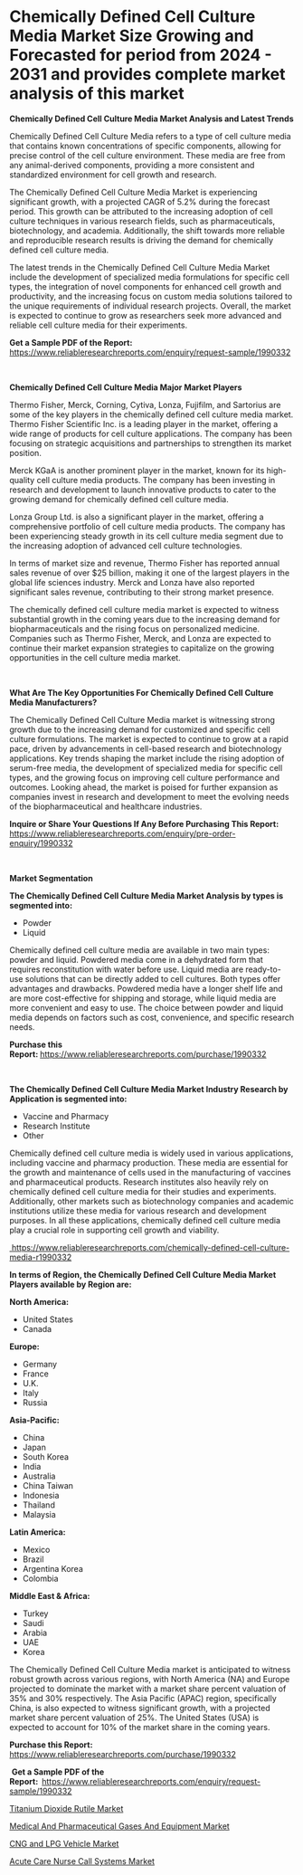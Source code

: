 <p><h1>Chemically Defined Cell Culture Media Market Size Growing and Forecasted for period from 2024 - 2031 and provides complete market analysis of this market</h1></p><p><strong>Chemically Defined Cell Culture Media Market Analysis and Latest Trends</strong></p>
<p><p>Chemically Defined Cell Culture Media refers to a type of cell culture media that contains known concentrations of specific components, allowing for precise control of the cell culture environment. These media are free from any animal-derived components, providing a more consistent and standardized environment for cell growth and research.</p><p>The Chemically Defined Cell Culture Media Market is experiencing significant growth, with a projected CAGR of 5.2% during the forecast period. This growth can be attributed to the increasing adoption of cell culture techniques in various research fields, such as pharmaceuticals, biotechnology, and academia. Additionally, the shift towards more reliable and reproducible research results is driving the demand for chemically defined cell culture media.</p><p>The latest trends in the Chemically Defined Cell Culture Media Market include the development of specialized media formulations for specific cell types, the integration of novel components for enhanced cell growth and productivity, and the increasing focus on custom media solutions tailored to the unique requirements of individual research projects. Overall, the market is expected to continue to grow as researchers seek more advanced and reliable cell culture media for their experiments.</p></p>
<p><strong>Get a Sample PDF of the Report:&nbsp;</strong> <a href="https://www.reliableresearchreports.com/enquiry/request-sample/1990332">https://www.reliableresearchreports.com/enquiry/request-sample/1990332</a></p>
<p>&nbsp;</p>
<p><strong>Chemically Defined Cell Culture Media Major Market Players</strong></p>
<p><p>Thermo Fisher, Merck, Corning, Cytiva, Lonza, Fujifilm, and Sartorius are some of the key players in the chemically defined cell culture media market. Thermo Fisher Scientific Inc. is a leading player in the market, offering a wide range of products for cell culture applications. The company has been focusing on strategic acquisitions and partnerships to strengthen its market position.</p><p>Merck KGaA is another prominent player in the market, known for its high-quality cell culture media products. The company has been investing in research and development to launch innovative products to cater to the growing demand for chemically defined cell culture media.</p><p>Lonza Group Ltd. is also a significant player in the market, offering a comprehensive portfolio of cell culture media products. The company has been experiencing steady growth in its cell culture media segment due to the increasing adoption of advanced cell culture technologies.</p><p>In terms of market size and revenue, Thermo Fisher has reported annual sales revenue of over $25 billion, making it one of the largest players in the global life sciences industry. Merck and Lonza have also reported significant sales revenue, contributing to their strong market presence.</p><p>The chemically defined cell culture media market is expected to witness substantial growth in the coming years due to the increasing demand for biopharmaceuticals and the rising focus on personalized medicine. Companies such as Thermo Fisher, Merck, and Lonza are expected to continue their market expansion strategies to capitalize on the growing opportunities in the cell culture media market.</p></p>
<p>&nbsp;</p>
<p><strong>What Are The Key Opportunities For Chemically Defined Cell Culture Media Manufacturers?</strong></p>
<p><p>The Chemically Defined Cell Culture Media market is witnessing strong growth due to the increasing demand for customized and specific cell culture formulations. The market is expected to continue to grow at a rapid pace, driven by advancements in cell-based research and biotechnology applications. Key trends shaping the market include the rising adoption of serum-free media, the development of specialized media for specific cell types, and the growing focus on improving cell culture performance and outcomes. Looking ahead, the market is poised for further expansion as companies invest in research and development to meet the evolving needs of the biopharmaceutical and healthcare industries.</p></p>
<p><strong>Inquire or Share Your Questions If Any Before Purchasing This Report:</strong> <a href="https://www.reliableresearchreports.com/enquiry/pre-order-enquiry/1990332">https://www.reliableresearchreports.com/enquiry/pre-order-enquiry/1990332</a></p>
<p>&nbsp;</p>
<p><strong>Market Segmentation</strong></p>
<p><strong>The Chemically Defined Cell Culture Media Market Analysis by types is segmented into:</strong></p>
<p><ul><li>Powder</li><li>Liquid</li></ul></p>
<p><p>Chemically defined cell culture media are available in two main types: powder and liquid. Powdered media come in a dehydrated form that requires reconstitution with water before use. Liquid media are ready-to-use solutions that can be directly added to cell cultures. Both types offer advantages and drawbacks. Powdered media have a longer shelf life and are more cost-effective for shipping and storage, while liquid media are more convenient and easy to use. The choice between powder and liquid media depends on factors such as cost, convenience, and specific research needs.</p></p>
<p><strong>Purchase this Report:&nbsp;</strong><a href="https://www.reliableresearchreports.com/purchase/1990332">https://www.reliableresearchreports.com/purchase/1990332</a></p>
<p>&nbsp;</p>
<p><strong>The Chemically Defined Cell Culture Media Market Industry Research by Application is segmented into:</strong></p>
<p><ul><li>Vaccine and Pharmacy</li><li>Research Institute</li><li>Other</li></ul></p>
<p><p>Chemically defined cell culture media is widely used in various applications, including vaccine and pharmacy production. These media are essential for the growth and maintenance of cells used in the manufacturing of vaccines and pharmaceutical products. Research institutes also heavily rely on chemically defined cell culture media for their studies and experiments. Additionally, other markets such as biotechnology companies and academic institutions utilize these media for various research and development purposes. In all these applications, chemically defined cell culture media play a crucial role in supporting cell growth and viability.</p></p>
<p><a href="https://www.reliableresearchreports.com/chemically-defined-cell-culture-media-r1990332">&nbsp;https://www.reliableresearchreports.com/chemically-defined-cell-culture-media-r1990332</a></p>
<p><strong>In terms of Region, the Chemically Defined Cell Culture Media Market Players available by Region are:</strong></p>
<p>
    <p> <strong> North America: </strong>
        <ul>
            <li>United States</li>
            <li>Canada</li>
        </ul>
        </p> 
    <p> <strong> Europe: </strong>
        <ul>
            <li>Germany</li>
            <li>France</li>
            <li>U.K.</li>
            <li>Italy</li>
            <li>Russia</li>
        </ul>
        </p> 
    <p> <strong> Asia-Pacific: </strong>
        <ul>
            <li>China</li>
            <li>Japan</li>
            <li>South Korea</li>
            <li>India</li>
            <li>Australia</li>
            <li>China Taiwan</li>
            <li>Indonesia</li>
            <li>Thailand</li>
            <li>Malaysia</li>
        </ul>
        </p> 
    <p> <strong> Latin America: </strong>
        <ul>
            <li>Mexico</li>
            <li>Brazil</li>
            <li>Argentina Korea</li>
            <li>Colombia</li>
        </ul>
        </p> 
    <p> <strong> Middle East & Africa: </strong>
        <ul>
            <li>Turkey</li>
            <li>Saudi</li>
            <li>Arabia</li>
            <li>UAE</li>
            <li>Korea</li>
        </ul>
    </p>
    </p>
<p><p>The Chemically Defined Cell Culture Media market is anticipated to witness robust growth across various regions, with North America (NA) and Europe projected to dominate the market with a market share percent valuation of 35% and 30% respectively. The Asia Pacific (APAC) region, specifically China, is also expected to witness significant growth, with a projected market share percent valuation of 25%. The United States (USA) is expected to account for 10% of the market share in the coming years.</p></p>
<p><strong>Purchase this Report: </strong><a href="https://www.reliableresearchreports.com/purchase/1990332">https://www.reliableresearchreports.com/purchase/1990332</a></p>
<p>&nbsp;<strong>Get a Sample PDF of the Report:&nbsp;&nbsp;</strong><a href="https://www.reliableresearchreports.com/enquiry/request-sample/1990332">https://www.reliableresearchreports.com/enquiry/request-sample/1990332</a></p>
<p><strong></strong></p>
<p><p><a href="https://www.linkedin.com/pulse/titanium-dioxide-rutile-market-trends-focusing-insight-forecast-w5wzc?trackingId=51mH%2Btodw3Svvk6Q2j4SgQ%3D%3D">Titanium Dioxide Rutile Market</a></p><p><a href="https://github.com/jsmusil/Market-Research-Report-List-4/blob/main/medical-and-pharmaceutical-gases-and-equipment-market.md">Medical And Pharmaceutical Gases And Equipment Market</a></p><p><a href="https://www.linkedin.com/pulse/market-forecast-global-cng-lpg-vehicle-trends-impact-analysis-xe07c?trackingId=%2BhRocrvdILgNkKE8H%2BJaQA%3D%3D">CNG and LPG Vehicle Market</a></p><p><a href="https://github.com/RickHolmes3/Market-Research-Report-List-5/blob/main/acute-care-nurse-call-systems-market.md">Acute Care Nurse Call Systems Market</a></p></p>
